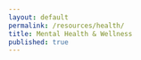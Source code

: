 ```yaml
---
layout: default
permalink: /resources/health/
title: Mental Health & Wellness
published: true
---
```


<script>
    async function getData(){
        let response = await fetch(`https://cors.discretemath.ca/https://resources.discretemath.ca/api/resources/resources_pages/7`)
        let data = await response.json()
        let resource_content = document.querySelector(".resource-content")
        let page_index = 4

        let header = `
            <div class="resource_page_header">
                <h1>`+data.title+`</h1>
                <p>`+data.description+`</p>
            </div>
            `
        resource_content.innerHTML += header
        
        for (let i = 0; i < data.resource_page_sections.length; i++) {
            
            let h1 = `<a href="`+data.resource_page_sections[i].url+`">`+data.resource_page_sections[i].title+`</a>`

            let resource_page_section = `
            <hr>    
            <div class="resource_page_section">
                <h3>`+(data.resource_page_sections[i].url && data.resource_page_sections[i].url.length > 1 ? h1 : data.resource_page_sections[i].title) +`</h3>
                <p style="margin-left: 1.4em">`+data.resource_page_sections[i].description+`</p>
            </div>
            `
            resource_content.innerHTML += resource_page_section

             for (let j = 0; j < data.resource_page_sections[i].resources.length; j++) {
                 
                let this_resource = data.resource_page_sections[i].resources[j]

                let h5 = `<a href="`+this_resource.url+`">`+this_resource.title+`</a>`
                let description = `<p>`+this_resource.description+`</p>`

                let resource = `
                <li class="resource">
                    <span>`+(this_resource.url !== null ? h5 : this_resource) +`</span>
                    `+ (this_resource.description.length > 1 ? description : '')+`
                </li>
                `

                 resource_content.innerHTML += resource
             }
        }
        
    }

    getData()
</script>
<div class='content-wrap'>
    <div class='resource-content'></div>
</div>

